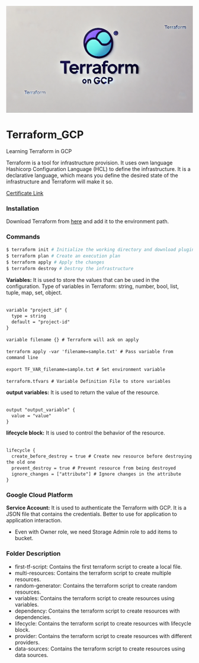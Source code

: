![Image_Logo](https://github.com/TDeepanshPandey/Terraform_GCP/blob/main/Terraform%20on%20GCP%20Logo.png)
# Terraform_GCP

Learning Terraform in GCP

Terraform is a tool for infrastructure provision. It uses own language Hashicorp Configuration Language (HCL) to define the infrastructure. It is a declarative language, which means you define the desired state of the infrastructure and Terraform will make it so.

[Certificate Link](https://www.udemy.com/certificate/UC-5d26bb86-d78e-4d43-b54f-53196ebe454b/)

### Installation

Download Terraform from [here](https://www.terraform.io/downloads.html) and add it to the environment path.

### Commands

```sh
$ terraform init # Initialize the working directory and download plugins
$ terraform plan # Create an execution plan
$ terraform apply # Apply the changes
$ terraform destroy # Destroy the infrastructure
```

**Variables:** It is used to store the values that can be used in the configuration. Type of variables in Terraform: string, number, bool, list, tuple, map, set, object.

```hcl

variable "project_id" {
  type = string
  default = "project-id"
}

variable filename {} # Terraform will ask on apply

terraform apply -var 'filename=sample.txt' # Pass variable from command line

export TF_VAR_filename=sample.txt # Set environment variable

terraform.tfvars # Variable Definition File to store variables 

```

**output variables:** It is used to return the value of the resource.

```hcl  

output "output_variable" {
  value = "value"
}

```

**lifecycle block:** It is used to control the behavior of the resource.

```hcl

lifecycle {
  create_before_destroy = true # Create new resource before destroying the old one
  prevent_destroy = true # Prevent resource from being destroyed
  ignore_changes = ["attribute"] # Ignore changes in the attribute
}

```

### Google Cloud Platform

**Service Account:** It is used to authenticate the Terraform with GCP. It is a JSON file that contains the credentials. Better to use for application to application interaction.

- Even with Owner role, we need Storage Admin role to add items to bucket.


### Folder Description
- first-tf-script: Contains the first terraform script to create a local file.
- multi-resources: Contains the terraform script to create multiple resources.
- random-generator: Contains the terraform script to create random resources.
- variables: Contains the terraform script to create resources using variables.
- dependency: Contains the terraform script to create resources with dependencies.
- lifecycle: Contains the terraform script to create resources with lifecycle block.
- provider: Contains the terraform script to create resources with different providers.
- data-sources: Contains the terraform script to create resources using data sources.
